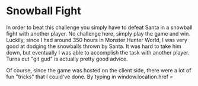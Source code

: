 # Snowball Fight
In order to beat this challenge you simply have to defeat Santa in a snowball fight with another player. No challenge here, simply play the game and win. Luckily, since I had around 350 hours in Monster Hunter World, I was very good at dodging the snowballs thrown by Santa. It was hard to take him down, but eventually I was able to accomplish the task with another player. Turns out "git gud" is actually pretty good advice. 

Of course, since the game was hosted on the client side, there were a lot of fun "tricks" that I could've done. 
By typing in
window.location.href = 


